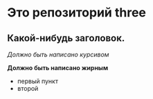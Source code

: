 # Это репозиторий three

## Какой-нибудь заголовок.

*Должно быть написано курсивом*

**Должно быть написано жирным**

* первый пункт
* второй 